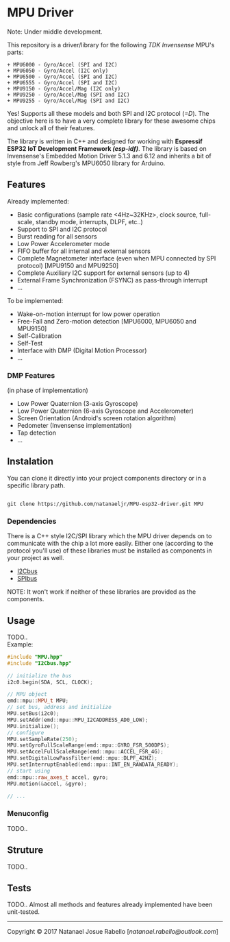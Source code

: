 # MPU Driver

Note: Under middle development.

This repository is a driver/library for the following _TDK Invensense_ MPU's parts:

    + MPU6000 - Gyro/Accel (SPI and I2C)
    + MPU6050 - Gyro/Accel (I2C only)
    + MPU6500 - Gyro/Accel (SPI and I2C)
    + MPU6555 - Gyro/Accel (SPI and I2C)
    + MPU9150 - Gyro/Accel/Mag (I2C only)
    + MPU9250 - Gyro/Accel/Mag (SPI and I2C)
    + MPU9255 - Gyro/Accel/Mag (SPI and I2C)

Yes! Supports all these models and both SPI and I2C protocol (_=D_).
The objective here is to have a very complete library for these awesome chips and unlock all of their features.

The library is written in C++ and designed for working with **Espressif ESP32 IoT Development Framework _(esp-idf)_**.
The library is based on Invensense's Embedded Motion Driver 5.1.3 and 6.12 and inherits a bit of style from Jeff Rowberg's MPU6050 library for Arduino.

## Features

Already implemented:

+ Basic configurations (sample rate <4Hz~32KHz>, clock source, full-scale, standby mode, interrupts, DLPF, etc..)
+ Support to SPI and I2C protocol
+ Burst reading for all sensors
+ Low Power Accelerometer mode
+ FIFO buffer for all internal and external sensors
+ Complete Magnetometer interface (even when MPU connected by SPI protocol) [MPU9150 and MPU9250]
+ Complete Auxiliary I2C support for external sensors (up to 4)
+ External Frame Synchronization (FSYNC) as pass-through interrupt
+ ...

To be implemented:

+ Wake-on-motion interrupt for low power operation
+ Free-Fall and Zero-motion detection [MPU6000, MPU6050 and MPU9150]
+ Self-Calibration
+ Self-Test
+ Interface with DMP (Digital Motion Processor)
+ ...

### DMP Features

(in phase of implementation)

+ Low Power Quaternion (3-axis Gyroscope)
+ Low Power Quaternion (6-axis Gyroscope and Accelerometer)
+ Screen Orientation (Android's screen rotation algorithm)
+ Pedometer (Invensense implementation)
+ Tap detection
+ ...

## Instalation

You can clone it directly into your project components directory or in a specific library path.

```git

git clone https://github.com/natanaeljr/MPU-esp32-driver.git MPU

```

### Dependencies

There is a C++ style I2C/SPI library which the MPU driver depends on to communicate with the chip a lot more easily. Either one (according to the protocol you'll use) of these libraries must be installed as components in your project as well.

+ [I2Cbus]
+ [SPIbus]

NOTE: It won't work if neither of these libraries are provided as the components.

## Usage

TODO..  
Example:

```C++
#include "MPU.hpp"
#include "I2Cbus.hpp"

// initialize the bus
i2c0.begin(SDA, SCL, CLOCK);

// MPU object
emd::mpu::MPU_t MPU;
// set bus, address and initialize
MPU.setBus(i2c0);
MPU.setAddr(emd::mpu::MPU_I2CADDRESS_AD0_LOW);
MPU.initialize();
// configure
MPU.setSampleRate(250);
MPU.setGyroFullScaleRange(emd::mpu::GYRO_FSR_500DPS);
MPU.setAccelFullScaleRange(emd::mpu::ACCEL_FSR_4G);
MPU.setDigitalLowPassFilter(emd::mpu::DLPF_42HZ);
MPU.setInterruptEnabled(emd::mpu::INT_EN_RAWDATA_READY);
// start using
emd::mpu::raw_axes_t accel, gyro;
MPU.motion(&accel, &gyro);

// ...
```

### Menuconfig

TODO..

## Struture

TODO..

## Tests

TODO..
Almost all methods and features already implemented have been unit-tested.

---

Copyright © 2017 Natanael Josue Rabello [_natanael.rabello@outlook.com_]

[I2Cbus]: https://github.com/natanaeljr/I2Cbus-esp32
[SPIbus]: https://github.com/natanaeljr/SPIbus-esp32
